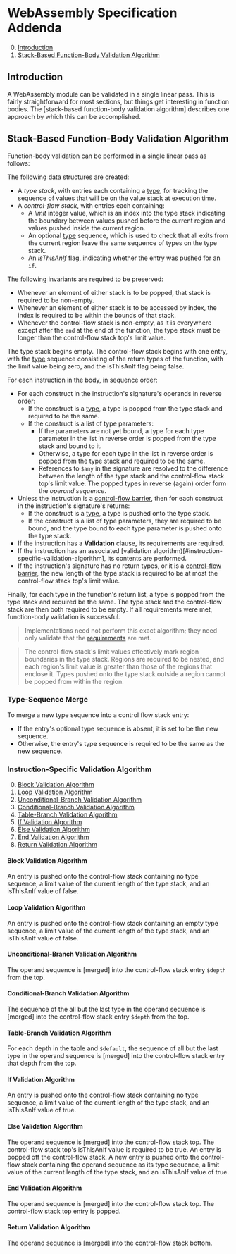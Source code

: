 WebAssembly Specification Addenda
================================================================================

0. [Introduction](#introduction)
0. [Stack-Based Function-Body Validation Algorithm](#stack-based-function-body-validation-algorithm)


Introduction
--------------------------------------------------------------------------------

A WebAssembly module can be validated in a single linear pass. This is fairly
straightforward for most sections, but things get interesting in function
bodies. The [stack-based function-body validation algorithm] describes one
approach by which this can be accomplished.


Stack-Based Function-Body Validation Algorithm
--------------------------------------------------------------------------------

Function-body validation can be performed in a single linear pass as follows:

The following data structures are created:
 - A *type stack*, with entries each containing a [type], for tracking the
   sequence of values that will be on the value stack at execution time.
 - A *control-flow stack*, with entries each containing:
    - A *limit* integer value, which is an index into the type stack indicating
      the boundary between values pushed before the current region and values
      pushed inside the current region.
    - An optional [type] sequence, which is used to check that all exits from
      the current region leave the same sequence of types on the type stack.
    - An *isThisAnIf* flag, indicating whether the entry was pushed for an `if`.

The following invariants are required to be preserved:
 - Whenever an element of either stack is to be popped, that stack is required
   to be non-empty.
 - Whenever an element of either stack is to be accessed by index, the index is
   required to be within the bounds of that stack.
 - Whenever the control-flow stack is non-empty, as it is everywhere except
   after the `end` at the end of the function, the type stack must be longer
   than the control-flow stack top's limit value.

The type stack begins empty. The control-flow stack begins with one entry, with
the [type] sequence consisting of the return types of the function, with the
limit value being zero, and the isThisAnIf flag being false.

For each instruction in the body, in sequence order:
 - For each construct in the instruction's signature's operands in reverse
   order:
    - If the construct is a [type], a type is popped from the type stack and
      required to be the same.
    - If the construct is a list of type parameters:
        - If the parameters are not yet bound, a type for each type parameter in
          the list in reverse order is popped from the type stack and bound to
          it.
        - Otherwise, a type for each type in the list in reverse order is popped
          from the type stack and required to be the same.
        - References to `$any` in the signature are resolved to the difference
          between the length of the type stack and the control-flow stack top's
          limit value.
   The popped types in reverse (again) order form the *operand sequence*.
 - Unless the instruction is a [control-flow barrier][Q], then for each
   construct in the instruction's signature's returns:
    - If the construct is a [type], a type is pushed onto the type stack.
    - If the construct is a list of type parameters, they are required to be
      bound, and the type bound to each type parameter is pushed onto the type
      stack.
 - If the instruction has a **Validation** clause, its requirements are
   required.
 - If the instruction has an associated
   [validation algorithm)[#instruction-specific-validation-algorithm], its
   contents are performed.
 - If the instruction's signature has no return types, or it is a
   [control-flow barrier][Q], the new length of the type stack is required to be
   at most the control-flow stack top's limit value.

Finally, for each type in the function's return list, a type is popped from the
type stack and required be the same. The type stack and the control-flow stack
are then both required to be empty. If all requirements were met, function-body
validation is successful.

> Implementations need not perform this exact algorithm; they need only validate
that the [requirements](WebAssembly.md#function-body-validation-requirements)
are met.

> The control-flow stack's limit values effectively mark region boundaries in
the type stack. Regions are required to be nested, and each region's limit value
is greater than those of the regions that enclose it. Types pushed onto the type
stack outside a region cannot be popped from within the region.

### Type-Sequence Merge

To merge a new type sequence into a control flow stack entry:
 - If the entry's optional type sequence is absent, it is set to be the new
   sequence.
 - Otherwise, the entry's type sequence is required to be the same as the new
   sequence.

### Instruction-Specific Validation Algorithm

0. [Block Validation Algorithm](#block-validation-algorithm)
0. [Loop Validation Algorithm](#loop-validation-algorithm)
0. [Unconditional-Branch Validation Algorithm](#unconditional-branch-validation-algorithm)
0. [Conditional-Branch Validation Algorithm](#conditional-branch-validation-algorithm)
0. [Table-Branch Validation Algorithm](#table-branch-validation-algorithm)
0. [If Validation Algorithm](#if-validation-algorithm)
0. [Else Validation Algorithm](#else-validation-algorithm)
0. [End Validation Algorithm](#end-validation-algorithm)
0. [Return Validation Algorithm](#return-validation-algorithm)

#### Block Validation Algorithm

An entry is pushed onto the control-flow stack containing no type sequence, a
limit value of the current length of the type stack, and an isThisAnIf value of
false.

#### Loop Validation Algorithm

An entry is pushed onto the control-flow stack containing an empty type
sequence, a limit value of the current length of the type stack, and an
isThisAnIf value of false.

#### Unconditional-Branch Validation Algorithm

The operand sequence is [merged] into the control-flow stack entry `$depth` from
the top.

#### Conditional-Branch Validation Algorithm

The sequence of the all but the last type in the operand sequence is [merged]
into the control-flow stack entry `$depth` from the top.

#### Table-Branch Validation Algorithm

For each depth in the table and `$default`, the sequence of all but the last
type in the operand sequence is [merged] into the control-flow stack entry that
depth from the top.

#### If Validation Algorithm

An entry is pushed onto the control-flow stack containing no type sequence, a
limit value of the current length of the type stack, and an isThisAnIf value of
true.

#### Else Validation Algorithm

The operand sequence is [merged] into the control-flow stack top. The
control-flow stack top's isThisAnIf value is required to be true. An entry is
popped off the control-flow stack. A new entry is pushed onto the control-flow
stack containing the operand sequence as its type sequence, a limit value of the
current length of the type stack, and an isThisAnIf value of true.

#### End Validation Algorithm

The operand sequence is [merged] into the control-flow stack top. The
control-flow stack top entry is popped.

#### Return Validation Algorithm

The operand sequence is [merged] into the control-flow stack bottom.


[Q]: #q-control-flow-barrier-instruction-family
[type]: WebAssembly.md#types
